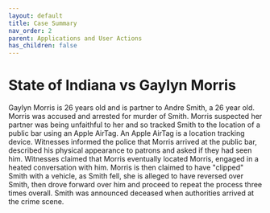 ```yaml
---
layout: default
title: Case Summary
nav_order: 2
parent: Applications and User Actions
has_children: false
---
```


# State of Indiana vs Gaylyn Morris

Gaylyn Morris is 26 years old and is partner to Andre Smith, a 26 year old.
Morris was accused and arrested for murder of Smith.
Morris suspected her partner was being unfaithful to her and so tracked Smith to the location of a public bar using an Apple AirTag.
An Apple AirTag is a location tracking device.
Witnesses informed the police that Morris arrived at the public bar, described his physical appearance to patrons and asked if they had seen him.
Witnesses claimed that Morris eventually located Morris, engaged in a heated conversation with him.
Morris is then claimed to have "clipped" Smith with a vehicle, as Smith fell, she is alleged to have reversed over Smith, then drove forward over him and proceed to repeat the process three times overall.
Smith was announced deceased when authorities arrived at the crime scene.   
